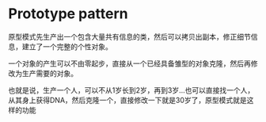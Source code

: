 #  Prototype pattern
原型模式先生产出一个包含大量共有信息的类，然后可以拷贝出副本，修正细节信息，建立了一个完整的个性对象。

一个对象的产生可以不由零起步，直接从一个已经具备雏型的对象克隆，然后再修改为生产需要的对象。

也就是说，生产一个人，可以不从1岁长到2岁，再到3岁...也可以直接找一个人，从其身上获得DNA，然后克隆一个，直接修改一下就是30岁了，原型模式就是这样的功能
